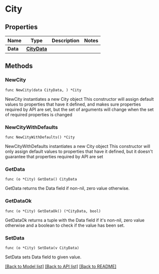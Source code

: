 # City

## Properties

Name | Type | Description | Notes
------------ | ------------- | ------------- | -------------
**Data** | [**CityData**](CityData.md) |  | 

## Methods

### NewCity

`func NewCity(data CityData, ) *City`

NewCity instantiates a new City object
This constructor will assign default values to properties that have it defined,
and makes sure properties required by API are set, but the set of arguments
will change when the set of required properties is changed

### NewCityWithDefaults

`func NewCityWithDefaults() *City`

NewCityWithDefaults instantiates a new City object
This constructor will only assign default values to properties that have it defined,
but it doesn't guarantee that properties required by API are set

### GetData

`func (o *City) GetData() CityData`

GetData returns the Data field if non-nil, zero value otherwise.

### GetDataOk

`func (o *City) GetDataOk() (*CityData, bool)`

GetDataOk returns a tuple with the Data field if it's non-nil, zero value otherwise
and a boolean to check if the value has been set.

### SetData

`func (o *City) SetData(v CityData)`

SetData sets Data field to given value.



[[Back to Model list]](../README.md#documentation-for-models) [[Back to API list]](../README.md#documentation-for-api-endpoints) [[Back to README]](../README.md)


